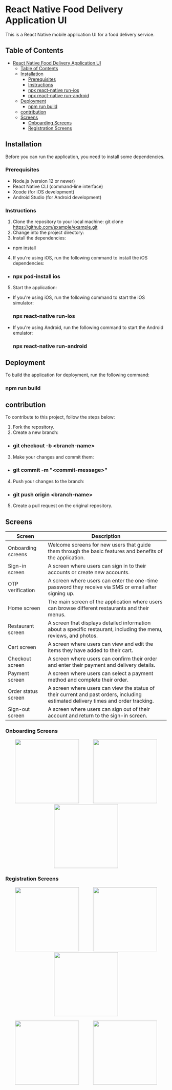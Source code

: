 # React Native Food Delivery Application UI

This is a React Native mobile application UI for a food delivery service.

## Table of Contents

- [React Native Food Delivery Application UI](#react-native-food-delivery-application-ui)
  - [Table of Contents](#table-of-contents)
  - [Installation](#installation)
    - [Prerequisites](#prerequisites)
    - [Instructions](#instructions)
    - [npx react-native run-ios](#npx-react-native-run-ios)
    - [npx react-native run-android](#npx-react-native-run-android)
  - [Deployment](#deployment)
    - [npm run build](#npm-run-build)
  - [contribution](#contribution)
  - [Screens](#screens)
    - [Onboarding Screens](#onboarding-screens)
    - [Registration Screens](#registration-screens)

## Installation

Before you can run the application, you need to install some dependencies.

### Prerequisites

- Node.js (version 12 or newer)
- React Native CLI (command-line interface)
- Xcode (for iOS development)
- Android Studio (for Android development)

### Instructions

1. Clone the repository to your local machine: git clone https://github.com/example/example.git
2. Change into the project directory:
3. Install the dependencies:

- npm install

4. If you're using iOS, run the following command to install the iOS dependencies:

- ### npx pod-install ios

5. Start the application:

- If you're using iOS, run the following command to start the iOS simulator:
  ### npx react-native run-ios
- If you're using Android, run the following command to start the Android emulator:
  ### npx react-native run-android

## Deployment

To build the application for deployment, run the following command:

### npm run build

## contribution

To contribute to this project, follow the steps below:

1. Fork the repository.
2. Create a new branch:

- ### git checkout -b &lt;branch-name&gt;

3. Make your changes and commit them:

- ### git commit -m "&lt;commit-message&gt;"

4. Push your changes to the branch:

- ### git push origin &lt;branch-name&gt;

5. Create a pull request on the original repository.

## Screens

| Screen              | Description                                                                                                                       |
| ------------------- | --------------------------------------------------------------------------------------------------------------------------------- |
| Onboarding screens  | Welcome screens for new users that guide them through the basic features and benefits of the application.                         |
| Sign-in screen      | A screen where users can sign in to their accounts or create new accounts.                                                        |
| OTP verification    | A screen where users can enter the one-time password they receive via SMS or email after signing up.                              |
| Home screen         | The main screen of the application where users can browse different restaurants and their menus.                                  |
| Restaurant screen   | A screen that displays detailed information about a specific restaurant, including the menu, reviews, and photos.                 |
| Cart screen         | A screen where users can view and edit the items they have added to their cart.                                                   |
| Checkout screen     | A screen where users can confirm their order and enter their payment and delivery details.                                        |
| Payment screen      | A screen where users can select a payment method and complete their order.                                                        |
| Order status screen | A screen where users can view the status of their current and past orders, including estimated delivery times and order tracking. |
| Sign-out screen     | A screen where users can sign out of their account and return to the sign-in screen.                                              |

### Onboarding Screens

<p align="center">
  <img src="screenshots/onboarding-1.jpeg" width="200" hspace="20">
  <img src="screenshots/onboarding-2.jpeg" width="200" hspace="20">
  <img src="screenshots/onboarding-3.jpeg" width="200">
</p>

### Registration Screens

<p align="center">
  <img src="screenshots/registration-1.jpeg" width="200" hspace="20">
  <img src="screenshots/registration-2.jpeg" width="200" hspace="20">
  <img src="screenshots/registration-1.jpeg" width="200">
</p>

<p align="center">
  <img src="screenshots/registration-4.jpeg" width="200" hspace="20">
  <img src="screenshots/registration-5.jpeg" width="200" hspace="20">

</p>
